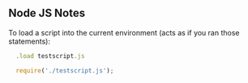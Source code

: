 ## Node JS Notes

To load a script into the current environment (acts as if you ran those statements):

```javascript
  .load testscript.js
```

```javascript
  require('./testscript.js');
```
